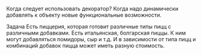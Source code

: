 Когда следует использовать декоратор?
Когда надо динамически добавлять к объекту новые функциональные возможности.

Задача
Есть пиццерия, которая готовит различные типы пицц с различными добавками. Есть итальянская, болгарская пиццы. К ним могут добавляться помидоры, сыр и т.д. И в зависимости от типа пицц и комбинаций добавок пицца может иметь разную стоимость.
